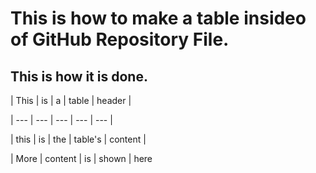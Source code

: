 # This is how to make a table insideo of GitHub Repository File. 

## This is how it is done.
| This | is | a | table | header |

| --- | --- | --- | --- | --- |

| this | is | the | table's | content |

| More | content | is | shown | here 
